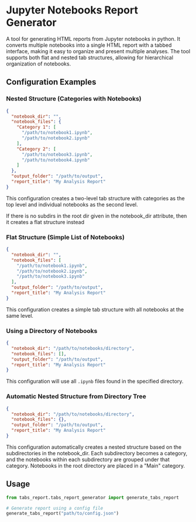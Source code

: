 # Jupyter Notebooks Report Generator

A tool for generating HTML reports from Jupyter notebooks in python. It converts multiple notebooks into a single HTML report with a tabbed interface, making it easy to organize and present multiple analyses. The tool supports both flat and nested tab structures, allowing for hierarchical organization of notebooks.

## Configuration Examples

### Nested Structure (Categories with Notebooks)

```json
{
  "notebook_dir": "",
  "notebook_files": {
    "Category 1": [
      "/path/to/notebook1.ipynb",
      "/path/to/notebook2.ipynb"
    ],
    "Category 2": [
      "/path/to/notebook3.ipynb",
      "/path/to/notebook4.ipynb"
    ]
  },
  "output_folder": "/path/to/output",
  "report_title": "My Analysis Report"
}
```

This configuration creates a two-level tab structure with categories as the top level and individual notebooks as the second level.

If there is no subdirs in the root dir given in the notebook_dir attribute, then it creates a flat structure instead

### Flat Structure (Simple List of Notebooks)

```json
{
  "notebook_dir": "",
  "notebook_files": [
    "/path/to/notebook1.ipynb",
    "/path/to/notebook2.ipynb",
    "/path/to/notebook3.ipynb"
  ],
  "output_folder": "/path/to/output",
  "report_title": "My Analysis Report"
}
```

This configuration creates a simple tab structure with all notebooks at the same level.

### Using a Directory of Notebooks

```json
{
  "notebook_dir": "/path/to/notebooks/directory",
  "notebook_files": [],
  "output_folder": "/path/to/output",
  "report_title": "My Analysis Report"
}
```

This configuration will use all `.ipynb` files found in the specified directory.

### Automatic Nested Structure from Directory Tree

```json
{
  "notebook_dir": "/path/to/notebooks/directory",
  "notebook_files": {},
  "output_folder": "/path/to/output",
  "report_title": "My Analysis Report"
}
```

This configuration automatically creates a nested structure based on the subdirectories in the notebook_dir. Each subdirectory becomes a category, and the notebooks within each subdirectory are grouped under that category. Notebooks in the root directory are placed in a "Main" category.

## Usage

```python
from tabs_report.tabs_report_generator import generate_tabs_report

# Generate report using a config file
generate_tabs_report("path/to/config.json")
```
